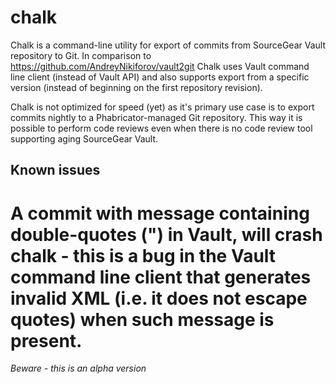 # chalk

Chalk is a command-line utility for export of commits from SourceGear Vault repository to Git. In comparison to https://github.com/AndreyNikiforov/vault2git Chalk uses Vault command line client (instead of Vault API) and also supports export from a specific version (instead of beginning on the first repository revision).

Chalk is not optimized for speed (yet) as it's primary use case is to export commits nightly to a Phabricator-managed Git repository. This way it is possible to perform code reviews even when there is no code review tool supporting aging SourceGear Vault.

## Known issues
# A commit with message containing double-quotes (") in Vault, will crash chalk - this is a bug in the Vault command line client that generates invalid XML (i.e. it does not escape quotes) when such message is present.

*Beware - this is an alpha version*

